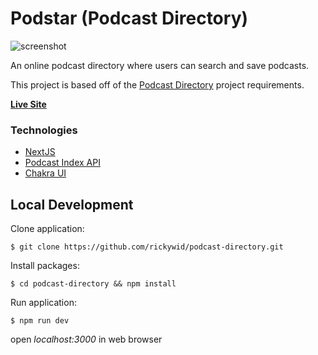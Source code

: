 # Podstar (Podcast Directory)
![screenshot](https://i.imgur.com/wrmUZpM.png)

An online podcast directory where users can search and save podcasts.

This project is based off of the [Podcast Directory](https://github.com/DevJamGroup/Projects-List/blob/master/Projects/2-Intermediate/Podcast-Directory-App.md) project requirements. 

**[Live Site](https://podstar.vercel.app/)**

### Technologies
- [NextJS](https://nextjs.org/)
- [Podcast Index API](https://podcastindex.org/)
- [Chakra UI](https://chakra-ui.com/)

## Local Development

Clone application:

`$ git clone https://github.com/rickywid/podcast-directory.git`

Install packages:

`$ cd podcast-directory && npm install`

Run application:

`$ npm run dev`

open *localhost:3000* in web browser

